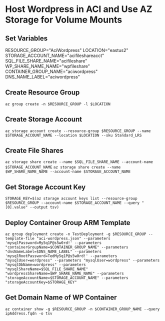 # Host Wordpress in ACI and Use AZ Storage for Volume Mounts

## Set Variables
RESOURCE_GROUP="AciWordpress"
LOCATION="eastus2"
STORAGE_ACCOUNT_NAME="acifileshareacct"
SQL_FILE_SHARE_NAME="acifileshare"
WP_SHARE_NAME_NAME="wpfileshare"
CONTAINER_GROUP_NAME="aciwordpress"
DNS_NAME_LABEL="aciwordpress" 

## Create Resource Group
``` az group create -n $RESOURCE_GROUP -l $LOCATION ```

## Create Storage Account
``` az storage account create --resource-group $RESOURCE_GROUP --name $STORAGE_ACCOUNT_NAME --location $LOCATION --sku Standard_LRS ```

## Create File Shares
``` az storage share create --name $SQL_FILE_SHARE_NAME --account-name $STORAGE_ACCOUNT_NAME ```
``` az storage share create --name $WP_SHARE_NAME_NAME --account-name $STORAGE_ACCOUNT_NAME ```

## Get Storage Account Key
``` STORAGE_KEY=$(az storage account keys list --resource-group $RESOURCE_GROUP --account-name $STORAGE_ACCOUNT_NAME --query "[0].value" --output tsv) ```

## Deploy Container Group ARM Template  
``` az group deployment create -n TestDeployment -g $RESOURCE_GROUP --template-file "aci-wordpress.json" --parameters 'mysqlPassword=My5q1P@s5w0rd!' --parameters "containerGroupName=$CONTAINER_GROUP_NAME" --parameters "dnsNameLabel=$DNS_NAME_LABEL" --parameters 'mysqlRootPassword=TedMy5q1P@s5w0rd!' --parameters "mysqlUser=wordpress" --parameters "mysqlUser=wordpress" --parameters "mysqlDbName=wordpress" --parameters "mysqlShareName=$SQL_FILE_SHARE_NAME" "wordpressShareName=$WP_SHARE_NAME_NAME" --parameters "storageAccountName=$STORAGE_ACCOUNT_NAME" --parameters "storageAccountKey=$STORAGE_KEY" ```

## Get Domain Name of WP Container 
``` az container show -g $RESOURCE_GROUP -n $CONTAINER_GROUP_NAME --query ipAddress.fqdn -o tsv ```